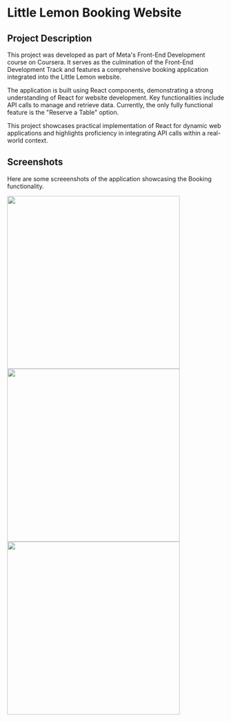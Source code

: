 # Little Lemon Booking Website

## Project Description
This project was developed as part of Meta's Front-End Development course on Coursera. It serves as the culmination of the Front-End Development Track and features a comprehensive booking application integrated into the Little Lemon website.

The application is built using React components, demonstrating a strong understanding of React for website development. Key functionalities include API calls to manage and retrieve data. Currently, the only fully functional feature is the "Reserve a Table" option.

This project showcases practical implementation of React for dynamic web applications and highlights proficiency in integrating API calls within a real-world context.

## Screenshots
Here are some screeenshots of the application showcasing the Booking functionality.

<img src="https://user-images.githubusercontent.com/20054991/226729651-63c82654-20d7-4783-b1a9-4c97afae96d4.png" width="400" /> <img src="https://user-images.githubusercontent.com/20054991/226729826-bf712977-9165-40e7-ab62-93cd6bf47ef7.png" width="400" /> <img src="https://user-images.githubusercontent.com/20054991/226729975-8cb4f6c3-e0f5-4271-bd8b-8a2f04bb623e.png" width="400" />


